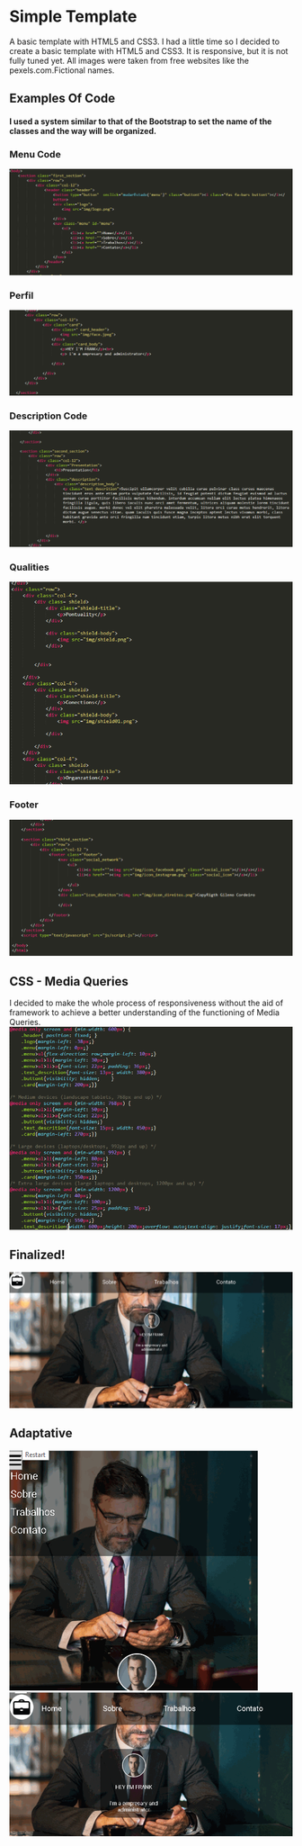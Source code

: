 # Simple Template
A basic template with HTML5 and CSS3.
I had a little time so I decided to create a basic template with HTML5 and CSS3. 
It is responsive, but it is not fully tuned yet. All images were taken from free websites like the pexels.com.Fictional names.
## Examples Of Code

#### I used a system similar to that of the Bootstrap to set the name of the classes and the way will be organized.

### Menu Code
![MENU](https://github.com/Gileno29/Template/blob/master/TemplateSimples/img/read.me/menu.PNG)



### Perfil
![PRESENTATION](https://github.com/Gileno29/Template/blob/master/TemplateSimples/img/read.me/identification.PNG)

### Description Code
![DESCRIPTION](https://github.com/Gileno29/Template/blob/master/TemplateSimples/img/read.me/description.PNG)

### Qualities
![QUALITIES](https://github.com/Gileno29/Template/blob/master/TemplateSimples/img/read.me/quality.PNG)

### Footer
![FOOTER](https://github.com/Gileno29/Template/blob/master/TemplateSimples/img/read.me/footer.PNG)

## CSS - Media Queries
I decided to make the whole process of responsiveness without the aid of framework to achieve a better understanding of the functioning of Media Queries.
![FOOTER](https://github.com/Gileno29/Template/blob/master/TemplateSimples/img/read.me/midiaqueries.PNG)

## Finalized!

![FOOTER](https://github.com/Gileno29/Template/blob/master/TemplateSimples/img/read.me/Giftemplate.gif)

## Adaptative

![FOOTER](https://github.com/Gileno29/Template/blob/master/TemplateSimples/img/read.me/adaptative.gif?w=512) ![FOOTER](https://github.com/Gileno29/Template/blob/master/TemplateSimples/img/read.me/adaptative2.gif?w=512)
